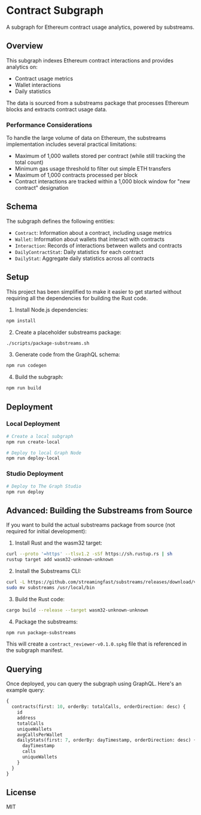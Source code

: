 # Contract Subgraph

A subgraph for Ethereum contract usage analytics, powered by substreams.

## Overview

This subgraph indexes Ethereum contract interactions and provides analytics on:

- Contract usage metrics
- Wallet interactions
- Daily statistics

The data is sourced from a substreams package that processes Ethereum blocks and extracts contract usage data.

### Performance Considerations

To handle the large volume of data on Ethereum, the substreams implementation includes several practical limitations:

- Maximum of 1,000 wallets stored per contract (while still tracking the total count)
- Minimum gas usage threshold to filter out simple ETH transfers
- Maximum of 1,000 contracts processed per block
- Contract interactions are tracked within a 1,000 block window for "new contract" designation

## Schema

The subgraph defines the following entities:

- `Contract`: Information about a contract, including usage metrics
- `Wallet`: Information about wallets that interact with contracts
- `Interaction`: Records of interactions between wallets and contracts
- `DailyContractStat`: Daily statistics for each contract
- `DailyStat`: Aggregate daily statistics across all contracts

## Setup

This project has been simplified to make it easier to get started without requiring all the dependencies for building the Rust code.

1. Install Node.js dependencies:

```bash
npm install
```

2. Create a placeholder substreams package:

```bash
./scripts/package-substreams.sh
```

3. Generate code from the GraphQL schema:

```bash
npm run codegen
```

4. Build the subgraph:

```bash
npm run build
```

## Deployment

### Local Deployment

```bash
# Create a local subgraph
npm run create-local

# Deploy to local Graph Node
npm run deploy-local
```

### Studio Deployment

```bash
# Deploy to The Graph Studio
npm run deploy
```

## Advanced: Building the Substreams from Source

If you want to build the actual substreams package from source (not required for initial development):

1. Install Rust and the wasm32 target:
```bash
curl --proto '=https' --tlsv1.2 -sSf https://sh.rustup.rs | sh
rustup target add wasm32-unknown-unknown
```

2. Install the Substreams CLI:
```bash
curl -L https://github.com/streamingfast/substreams/releases/download/v1.1.0/substreams_1.1.0_darwin_x86_64.tar.gz | tar zxf -
sudo mv substreams /usr/local/bin
```

3. Build the Rust code:
```bash
cargo build --release --target wasm32-unknown-unknown
```

4. Package the substreams:
```bash
npm run package-substreams
```

This will create a `contract_reviewer-v0.1.0.spkg` file that is referenced in the subgraph manifest.

## Querying

Once deployed, you can query the subgraph using GraphQL. Here's an example query:

```graphql
{
  contracts(first: 10, orderBy: totalCalls, orderDirection: desc) {
    id
    address
    totalCalls
    uniqueWallets
    avgCallsPerWallet
    dailyStats(first: 7, orderBy: dayTimestamp, orderDirection: desc) {
      dayTimestamp
      calls
      uniqueWallets
    }
  }
}
```

## License

MIT
